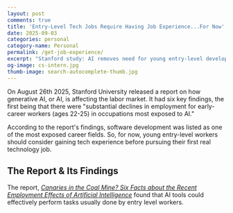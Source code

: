 ```yaml
---
layout: post
comments: true
title: 'Entry-Level Tech Jobs Require Having Job Experience...For Now'
date: 2025-09-03
categories: personal
category-name: Personal
permalink: /get-job-experience/
excerpt: "Stanford study: AI removes need for young entry-level developers but not experienced ones. Young devs need experience earlier."
og-image: cs-intern.jpg
thumb-image: search-autocomplete-thumb.jpg
---
```

On August 26th 2025, Stanford University released a report on how generative AI, or AI, is affecting the labor market.  It had six key findings, the first being that there were "substantial declines in employment for early-career workers (ages 22-25) in occupations most exposed to AI."

According to the report's findings, software development was listed as one of the most exposed career fields. So, for now, young entry-level workers should consider gaining tech experience before pursuing their first real technology job.

<h2>The Report & Its Findings</h2>

The report, <em><a href="https://digitaleconomy.stanford.edu/wp-content/uploads/2025/08/Canaries_BrynjolfssonChandarChen.pdf">Canaries in the Coal Mine? Six Facts about the Recent Employment Effects of Artificial Intelligence</a></em> found that AI tools could effectively perform tasks usually done by entry level workers.
